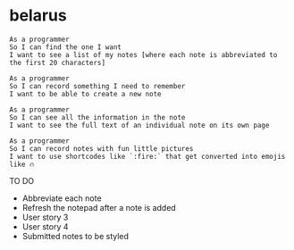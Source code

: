 # belarus
```
As a programmer
So I can find the one I want
I want to see a list of my notes [where each note is abbreviated to the first 20 characters]
```
```
As a programmer
So I can record something I need to remember
I want to be able to create a new note
```
```
As a programmer
So I can see all the information in the note
I want to see the full text of an individual note on its own page
```
```
As a programmer
So I can record notes with fun little pictures
I want to use shortcodes like `:fire:` that get converted into emojis like 🔥
```


TO DO

- Abbreviate each note
- Refresh the notepad after a note is added
- User story 3
- User story 4
- Submitted notes to be styled
